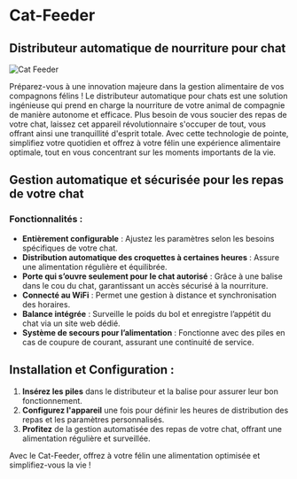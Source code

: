 # Cat-Feeder

## Distributeur automatique de nourriture pour chat

![Cat Feeder](Photo%20et%20vidéo/Photo%20produit/PXL_20240520_163435130.jpg)


Préparez-vous à une innovation majeure dans la gestion alimentaire de vos compagnons félins ! Le distributeur automatique pour chats est une solution ingénieuse qui prend en charge la nourriture de votre animal de compagnie de manière autonome et efficace. Plus besoin de vous soucier des repas de votre chat, laissez cet appareil révolutionnaire s'occuper de tout, vous offrant ainsi une tranquillité d'esprit totale. Avec cette technologie de pointe, simplifiez votre quotidien et offrez à votre félin une expérience alimentaire optimale, tout en vous concentrant sur les moments importants de la vie.

## Gestion automatique et sécurisée pour les repas de votre chat

### Fonctionnalités :
- **Entièrement configurable** : Ajustez les paramètres selon les besoins spécifiques de votre chat.
- **Distribution automatique des croquettes à certaines heures** : Assure une alimentation régulière et équilibrée.
- **Porte qui s’ouvre seulement pour le chat autorisé** : Grâce à une balise dans le cou du chat, garantissant un accès sécurisé à la nourriture.
- **Connecté au WiFi** : Permet une gestion à distance et synchronisation des horaires.
- **Balance intégrée** : Surveille le poids du bol et enregistre l’appétit du chat via un site web dédié.
- **Système de secours pour l’alimentation** : Fonctionne avec des piles en cas de coupure de courant, assurant une continuité de service.

## Installation et Configuration :
1. **Insérez les piles** dans le distributeur et la balise pour assurer leur bon fonctionnement.
2. **Configurez l'appareil** une fois pour définir les heures de distribution des repas et les paramètres personnalisés.
3. **Profitez** de la gestion automatisée des repas de votre chat, offrant une alimentation régulière et surveillée.

Avec le Cat-Feeder, offrez à votre félin une alimentation optimisée et simplifiez-vous la vie !
